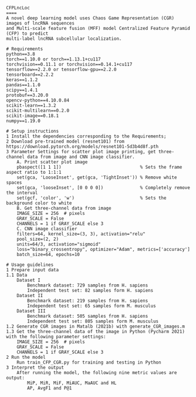     CFPLncLoc
    ====
    A novel deep learning model uses Chaos Game Representation (CGR) images of lncRNA sequences
    and Multi-scale feature fusion (MFF) model Centralized Feature Pyramid (CFP) to predict
    multi-label lncRNA subcellular localization.

    # Requirements
    python==3.8
    torch==1.10.0 or torch==1.13.1+cu117
    torchvision==0.11.1 or torchvision==0.14.1+cu117
    tensorflow==2.2.0 or tensorflow-gpu==2.2.0
    tensorboard==2.2.2
    keras==1.1.2
    pandas==1.1.0
    scipy==1.4.1
    protobuf==3.20.0
    opencv-python==4.10.0.84
    scikit-learn==1.3.2
    scikit-multilearn==0.2.0
    scikit-image==0.18.1
    numpy==1.19.0

    # Setup instructions
    1 Install the dependencies corresponding to the Requirements;
    2 Download pre-trained model (resnet101) from https://download.pytorch.org/models/resnet101-5d3b4d8f.pth
    3 Parameter Settings for scatter plot image printing, get three-channel data from image and CNN image classifier.
        A. Print scatter plot image
		pbaspect([1 1 1])                              % Sets the frame aspect ratio to 1:1:1
  		set(gca, 'LooseInset', get(gca, 'TightInset')) % Remove white spaces
		set(gca, 'looseInset', [0 0 0 0])              % Completely remove the interval
		set(gcf, 'color', 'w')                         % Sets the background color to white
        B. Get three-channel data from image
		IMAGE_SIZE = 256  # pixels
  		GRAY_SCALE = False
		CHANNELS = 1 if GRAY_SCALE else 3
        C. CNN image classifier
		filters=64, kernel_size=(3, 3), activation="relu"
		pool_size=(2, 2)
		units=64/3, activation="sigmoid"
		loss="binary_crossentropy", optimizer="Adam", metrics=['accuracy']
		batch_size=64, epochs=10

    # Usage guidelines
    1 Prepare input data
    1.1 Data
        Dataset I
            Benchmark dataset: 729 samples from H. sapiens
            Independent test set: 82 samples form H. sapiens
        Dataset II
            Benchmark dataset: 219 samples from H. sapiens
            Independent test set: 65 samples form M. musculus
        Dataset III
            Benchmark dataset: 505 samples from H. sapiens
            Independent test set: 805 samples form M. musculus
    1.2 Generate CGR images in Matalb (2021b) with generate_CGR_images.m
    1.3 Get the three-channel data of the image in Python (Pycharm 2021) with the following parameter settings:
        IMAGE_SIZE = 256  # pixels
        GRAY_SCALE = False
        CHANNELS = 1 if GRAY_SCALE else 3
    2 Run the model
        Run train_CFP_CGR.py for training and testing in Python
    3 Interpret the output
        After running the model, the following nine metric values are output:
            MiP, MiR, MiF, MiAUC, MaAUC and HL
	    	AP, AvgF1 and P@1
